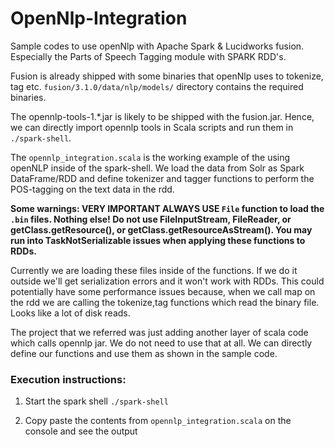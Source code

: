 # OpenNlp-Integration
Sample codes to use openNlp with Apache Spark &amp; Lucidworks fusion. Especially the Parts of Speech Tagging module with SPARK RDD's.

Fusion is already shipped with some binaries that openNlp uses to tokenize, tag etc. ```fusion/3.1.0/data/nlp/models/``` directory contains the required binaries.

The opennlp-tools-1.*.jar is likely to be shipped with the fusion.jar. Hence, we can directly import opennlp tools in Scala scripts and run them in `./spark-shell`.

The `opennlp_integration.scala` is the working example of the using openNLP inside of the spark-shell. We load the data from Solr as Spark DataFrame/RDD and define tokenizer and tagger functions to perform the POS-tagging on the text data in the rdd.

**Some warnings: VERY IMPORTANT ALWAYS USE `File` function to load the `.bin` files. Nothing else! 
 Do not use FileInputStream, FileReader, or getClass.getResource(), or getClass.getResourceAsStream(). You may run into TaskNotSerializable issues when applying these functions to RDDs.**
 
Currently we are loading these files inside of the functions. If we do it outside we'll get serialization errors and it won't work with RDDs. This could potentially have some performance issues because, when we call map on the rdd we are calling the tokenize,tag functions which read the binary file. Looks like a lot of disk reads.

The project that we referred was just adding another layer of scala code which calls opennlp jar. We do not need to use that at all. We can directly define our functions and use them as shown in the sample code.

### Execution instructions:
1. Start the spark shell
`./spark-shell`

2. Copy paste the contents from `opennlp_integration.scala` on the console and see the output
